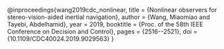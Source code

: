 @inproceedings{wang2019cdc_nonlinear,
	title        = {Nonlinear observers for stereo-vision-aided inertial navigation},
	author       = {Wang, Miaomiao and Tayebi, Abdelhamid},
	year         = 2019,
	booktitle    = {Proc. of the 58th IEEE  Conference on Decision and Control},
	pages        = {2516--2521},
	doi          = {10.1109/CDC40024.2019.9029563}
}